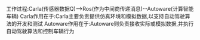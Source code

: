 

工作过程:Carla(传感器数据Q)-->Ros(作为中间商传递消息)--Autoware(计算智能车辆)
Carla作用在于:Carla主要负责提供仿真环境和模拟数据,以支持自动驾驶算法的开发和测试
Autoware作用在于:Autoware则负责接收实际或模拟数据,并执行自动驾驶算法和控制车辆行为

